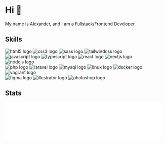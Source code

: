 # Hi 👋

My name is Alexander, and I am a Fullstack/Frontend Developer.

## Skills

<div align="left">
  <img src="https://cdn.jsdelivr.net/gh/devicons/devicon/icons/html5/html5-original.svg" height="40" width="52" alt="html5 logo" title="HTML"  />
  <img src="https://cdn.jsdelivr.net/gh/devicons/devicon/icons/css3/css3-original.svg" height="40" width="52" alt="css3 logo" title="CSS" />
  <img src="https://cdn.jsdelivr.net/gh/devicons/devicon/icons/sass/sass-original.svg" height="40" width="52" alt="sass logo" title="SASS"  />
  <img src="https://cdn.jsdelivr.net/gh/devicons/devicon/icons/tailwindcss/tailwindcss-original-wordmark.svg" height="40" width="52" alt="tailwindcss logo" title="Tailwind CSS"  />
  <br>
  <img src="https://cdn.jsdelivr.net/gh/devicons/devicon/icons/javascript/javascript-original.svg" height="40" width="52" alt="javascript logo" title="JavaScript" />
  <img src="https://cdn.jsdelivr.net/gh/devicons/devicon/icons/typescript/typescript-original.svg" height="40" width="52" alt="typescript logo" title="TypeScript" />
  <img src="https://cdn.jsdelivr.net/gh/devicons/devicon/icons/react/react-original.svg" height="40" width="52" alt="react logo" title="React"  />
  <img src="https://cdn.jsdelivr.net/gh/devicons/devicon/icons/nextjs/nextjs-original.svg" height="40" width="52" alt="nextjs logo" title="Next.js"  />
  <img src="https://cdn.jsdelivr.net/gh/devicons/devicon/icons/nodejs/nodejs-original.svg" height="40" width="52" alt="nodejs logo" title="Node.js" />
  <br>
  <img src="https://cdn.jsdelivr.net/gh/devicons/devicon/icons/php/php-original.svg" height="40" width="52" alt="php logo" title="PHP" />
  <img src="https://cdn.jsdelivr.net/gh/devicons/devicon/icons/laravel/laravel-plain.svg" height="40" width="52" alt="laravel logo" title="Laravel" />
  <img src="https://cdn.jsdelivr.net/gh/devicons/devicon/icons/mysql/mysql-original.svg" height="40" width="52" alt="mysql logo" title="MySQL" />
  <img src="https://cdn.jsdelivr.net/gh/devicons/devicon/icons/linux/linux-original.svg" height="40" width="52" alt="linux logo" title="Linux" />
  <img src="https://cdn.jsdelivr.net/gh/devicons/devicon/icons/docker/docker-original.svg" height="40" width="52" alt="docker logo" title="Docker" />
  <img src="https://cdn.jsdelivr.net/gh/devicons/devicon/icons/vagrant/vagrant-original.svg" height="40" width="52" alt="vagrant logo" title="Vagrant" />
  <br>
  <img src="https://cdn.jsdelivr.net/gh/devicons/devicon/icons/figma/figma-original.svg" height="40" width="52" alt="figma logo" title="Figma" />
  <img src="https://cdn.jsdelivr.net/gh/devicons/devicon/icons/illustrator/illustrator-plain.svg" height="40" width="52" alt="illustrator logo" title="Adobe Illustrator" />
  <img src="https://cdn.jsdelivr.net/gh/devicons/devicon/icons/photoshop/photoshop-plain.svg" height="40" width="52" alt="photoshop logo" title="Adobe Photoshop" />
</div>

## Stats
![Metrics](/github-metrics.svg)
